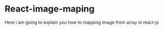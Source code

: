 # React-image-maping

Here i am going to explain you how to mapping image from array in react-js 



